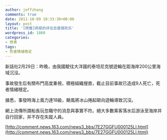 ```yaml
---
author: jeffzhang
comments: true
date: 2011-10-09 10:33:30+00:00
layout: post
title: '[转载]网易的评论总是很欢乐'
wordpress_id: 1860
categories:
- 愤青
tags:
- 死者情绪稳定
---
```


新話社2月29日：昨晚，由我國駛往大洋國的泰坦尼克號遊輪在距海岸200公里海域沉沒。

事故發生后有關布門高度重視，積極組織搜救，截止目前事故已造成9人死亡，死者情緒穩定。

據悉，事發時海上風力達18級，颶風將冰山捲起砸向遊輪導致沉沒。

網上流傳所謂船長玩忽職守的消息與事實不符。絕大多數乘客落水后游泳至海岸并自行回家，并不存在失蹤人員。

[http://comment.news.163.com/news3_bbs/7E27GGFU000125LI.html](http://comment.news.163.com/news3_bbs/7E27GGFU000125LI.html)
